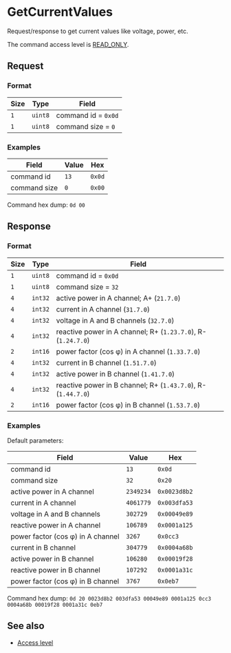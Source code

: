 # GetCurrentValues

Request/response to get current values like voltage, power, etc.

The command access level is [READ_ONLY](../basics.md#command-access-level).


## Request

### Format

| Size | Type    | Field               |
| ---- | ------- | ------------------- |
| `1`  | `uint8` | command id = `0x0d` |
| `1`  | `uint8` | command size = `0`  |

### Examples

| Field        | Value | Hex    |
| ------------ | ----- | ------ |
| command id   | `13`  | `0x0d` |
| command size | `0`   | `0x00` |

Command hex dump: `0d 00`


## Response

### Format

| Size | Type    | Field                                                         |
| ---- | ------- | ------------------------------------------------------------- |
| `1`  | `uint8` | command id = `0x0d`                                           |
| `1`  | `uint8` | command size = `32`                                           |
| `4`  | `int32` | active power in A channel; A+ (`21.7.0`)                      |
| `4`  | `int32` | current in A channel (`31.7.0`)                               |
| `4`  | `int32` | voltage in A and B channels (`32.7.0`)                        |
| `4`  | `int32` | reactive power in A channel; R+ (`1.23.7.0`), R- (`1.24.7.0`) |
| `2`  | `int16` | power factor (cos φ) in A channel (`1.33.7.0`)                |
| `4`  | `int32` | current in B channel (`1.51.7.0`)                             |
| `4`  | `int32` | active power in B channel (`1.41.7.0`)                        |
| `4`  | `int32` | reactive power in B channel; R+ (`1.43.7.0`), R- (`1.44.7.0`) |
| `2`  | `int16` | power factor (cos φ) in B channel (`1.53.7.0`)                |

### Examples

Default parameters:

| Field                              | Value     | Hex          |
| ---------------------------------- | --------- | ------------ |
| command id                         | `13`      | `0x0d`       |
| command size                       | `32`      | `0x20`       |
| active power in A channel          | `2349234` | `0x0023d8b2` |
| current in A channel               | `4061779` | `0x003dfa53` |
| voltage in A and B channels        | `302729`  | `0x00049e89` |
| reactive power in A channel        | `106789`  | `0x0001a125` |
| power factor (cos φ) in  A channel | `3267`    | `0x0cc3`     |
| current in B channel               | `304779`  | `0x0004a68b` |
| active power in B channel          | `106280`  | `0x00019f28` |
| reactive power in B channel        | `107292`  | `0x0001a31c` |
| power factor (cos φ) in B channel  | `3767`    | `0x0eb7`     |

Command hex dump: `0d 20 0023d8b2 003dfa53 00049e89 0001a125 0cc3 0004a68b 00019f28 0001a31c 0eb7`


## See also

* [Access level](../basics.md#command-access-level)
